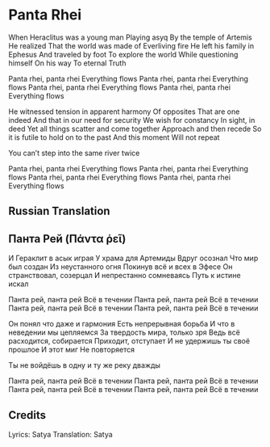 # Panta Rhei

When Heraclitus was a young man
Playing asyq
By the temple of Artemis
He realized
That the world was made of
Everliving fire
He left his family in Ephesus
And traveled by foot
To explore the world
While questioning himself
On his way
To eternal Truth

Panta rhei, panta rhei
Everything flows
Panta rhei, panta rhei
Everything flows
Panta rhei, panta rhei
Everything flows
Panta rhei, panta rhei
Everything flows

He witnessed tension in apparent harmony
Of opposites
That are one indeed
And that in our need for security
We wish for constancy
In sight, in deed
Yet all things scatter and come together
Approach and then recede
So it is futile to hold on to the past
And this moment
Will not repeat

You can’t step into the same river twice

Panta rhei, panta rhei
Everything flows
Panta rhei, panta rhei
Everything flows
Panta rhei, panta rhei
Everything flows
Panta rhei, panta rhei
Everything flows

## Russian Translation

## Панта Рей (Πάντα ῥεῖ)

И Гераклит в асык играя
У храма для Артемиды
Вдруг осознал
Что мир был создан
Из неустанного огня
Покинув всё и всех в Эфесе
Он странствовал, созерцал
И непрестанно сомневаясь
Путь к истине искал

Панта рей, панта рей
Всё в течении
Панта рей, панта рей
Всё в течении
Панта рей, панта рей
Всё в течении
Панта рей, панта рей
Всё в течении

Он понял что даже и гармония
Есть непрерывная борьба
И что в неведении мы цепляемся
За твердость мира, только зря
Ведь всё расходится, собирается
Приходит, отступает
И не удержишь ты своё прошлое
И этот миг
Не повторяется

Ты не войдёшь в одну и ту же реку дважды

Панта рей, панта рей
Всё в течении
Панта рей, панта рей
Всё в течении
Панта рей, панта рей
Всё в течении
Панта рей, панта рей
Всё в течении

## Credits

Lyrics: Satya
Translation: Satya
